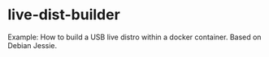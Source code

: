 # live-dist-builder
Example: How to build a USB live distro within a docker container. Based on Debian Jessie.
